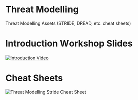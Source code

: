 # Threat Modelling
Threat Modelling Assets (STRIDE, DREAD, etc. cheat sheets)

# Introduction Workshop Slides
[![Introduction Video](https://img.youtube.com/vi/o6b0FMwfnPY/0.jpg)](https://www.youtube.com/watch?v=o6b0FMwfnPY)

# Cheat Sheets

![Threat Modelling Stride Cheat Sheet](https://raw.githubusercontent.com/C3-Security/threat-modelling/master/cheat-sheets/business-card/Threat%20Modelling%20Cheat%20Sheet%20(Business%20Card)%20-%20Front.jpg)




